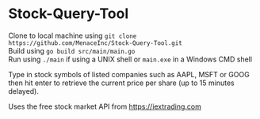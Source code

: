 # Stock-Query-Tool

Clone to local machine using ```git clone https://github.com/MenaceInc/Stock-Query-Tool.git```  
Build using ```go build src/main/main.go```  
Run using ```./main``` if using a UNIX shell or ```main.exe``` in a Windows CMD shell

Type in stock symbols of listed companies such as AAPL, MSFT or GOOG then hit enter to retrieve the current price per share (up to 15 minutes delayed).

Uses the free stock market API from https://iextrading.com

